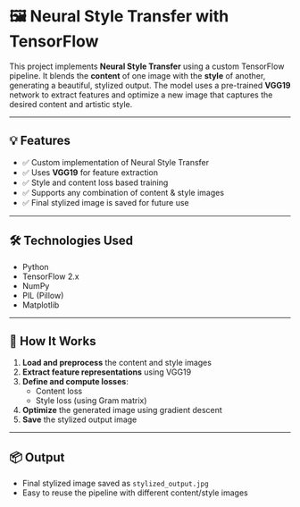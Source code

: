 # 🖼️ Neural Style Transfer with TensorFlow

This project implements **Neural Style Transfer** using a custom TensorFlow pipeline. It blends the **content** of one image with the **style** of another, generating a beautiful, stylized output. The model uses a pre-trained **VGG19** network to extract features and optimize a new image that captures the desired content and artistic style.

---

## 💡 Features

- ✅ Custom implementation of Neural Style Transfer
- ✅ Uses **VGG19** for feature extraction
- ✅ Style and content loss based training
- ✅ Supports any combination of content & style images
- ✅ Final stylized image is saved for future use

---

## 🛠️ Technologies Used

- Python
- TensorFlow 2.x
- NumPy
- PIL (Pillow)
- Matplotlib

---

## 🧠 How It Works

1. **Load and preprocess** the content and style images
2. **Extract feature representations** using VGG19
3. **Define and compute losses**:
   - Content loss
   - Style loss (using Gram matrix)
4. **Optimize** the generated image using gradient descent
5. **Save** the stylized output image

---

## 📦 Output

- Final stylized image saved as `stylized_output.jpg`
- Easy to reuse the pipeline with different content/style images





